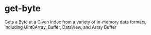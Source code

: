 # get-byte
Gets a Byte at a Given Index from a variety of in-memory data formats, including Uint8Array, Buffer, DataView, and Array Buffer
